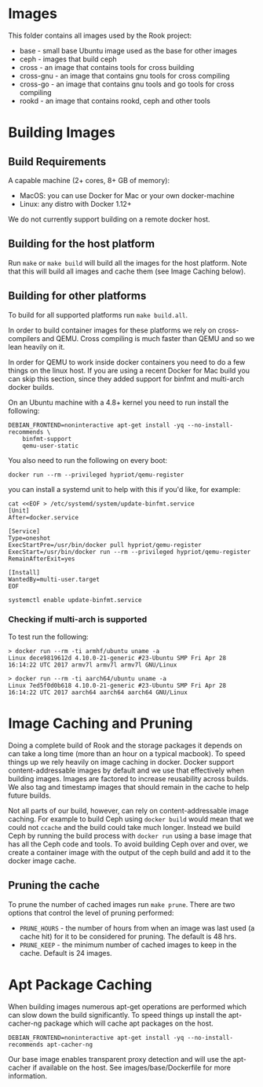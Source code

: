 # Images

This folder contains all images used by the Rook project:

  - base - small base Ubuntu image used as the base for other images
  - ceph - images that build ceph
  - cross - an image that contains tools for cross building
  - cross-gnu - an image that contains gnu tools for cross compiling
  - cross-go - an image that contains gnu tools and go tools for cross compiling
  - rookd - an image that contains rookd, ceph and other tools

# Building Images

## Build Requirements

A capable machine (2+ cores, 8+ GB of memory):

  * MacOS: you can use Docker for Mac or your own docker-machine
  * Linux: any distro with Docker 1.12+

We do not currently support building on a remote docker host.

## Building for the host platform

Run `make` or `make build` will build all the images for the host platform. Note that this
will build all images and cache them (see Image Caching below).

## Building for other platforms

To build for all supported platforms run `make build.all`.

In order to build container images for these platforms we rely on cross-compilers and QEMU. Cross compiling is much faster than QEMU and so we lean heavily on it.

In order for QEMU to work inside docker containers you need to do a few things on
the linux host. If you are using a recent Docker for Mac build you can skip this section, since they added support for binfmt and multi-arch docker builds.

On an Ubuntu machine with a 4.8+ kernel you need to run install the following:

```
DEBIAN_FRONTEND=noninteractive apt-get install -yq --no-install-recommends \
    binfmt-support
    qemu-user-static
```

You also need to run the following on every boot:

```
docker run --rm --privileged hypriot/qemu-register
```

you can install a systemd unit to help with this if you'd like, for example:

```
cat <<EOF > /etc/systemd/system/update-binfmt.service
[Unit]
After=docker.service

[Service]
Type=oneshot
ExecStartPre=/usr/bin/docker pull hypriot/qemu-register
ExecStart=/usr/bin/docker run --rm --privileged hypriot/qemu-register
RemainAfterExit=yes

[Install]
WantedBy=multi-user.target
EOF

systemctl enable update-binfmt.service
```

### Checking if multi-arch is supported

To test run the following:

```
> docker run --rm -ti armhf/ubuntu uname -a
Linux dece9819612d 4.10.0-21-generic #23-Ubuntu SMP Fri Apr 28 16:14:22 UTC 2017 armv7l armv7l armv7l GNU/Linux

> docker run --rm -ti aarch64/ubuntu uname -a
Linux 7ed5f0d0b618 4.10.0-21-generic #23-Ubuntu SMP Fri Apr 28 16:14:22 UTC 2017 aarch64 aarch64 aarch64 GNU/Linux
```

# Image Caching and Pruning

Doing a complete build of Rook and the storage packages it depends on can take a long time (more than an hour on a typical macbook). To speed things up we rely heavily on image caching in docker. Docker support content-addressable images by default and we use that
effectively when building images. Images are factored to increase reusability across
builds. We also tag and timestamp images that should remain in the cache to help future builds.

Not all parts of our build, however, can rely on content-addressable image caching. For example to build Ceph using `docker build` would mean that we could not `ccache` and the build could take much longer. Instead we build Ceph by running the build process with
`docker run` using a base image that has all the Ceph code and tools. To avoid building
Ceph over and over, we create a container image with the output of the ceph build and add it to the docker image cache.

## Pruning the cache

To prune the number of cached images run `make prune`. There are two options that control the level of pruning performed:

- `PRUNE_HOURS` - the number of hours from when an image was last used (a cache hit) for it to be considered for pruning. The default is 48 hrs.
- `PRUNE_KEEP` - the minimum number of cached images to keep in the cache. Default is 24 images.

# Apt Package Caching

When building images numerous apt-get operations are performed which can slow down the build significantly. To speed things up install the apt-cacher-ng package which will
cache apt packages on the host.

```
DEBIAN_FRONTEND=noninteractive apt-get install -yq --no-install-recommends apt-cacher-ng
```

Our base image enables transparent proxy detection and will use the apt-cacher if available on the host. See images/base/Dockerfile for more information.


